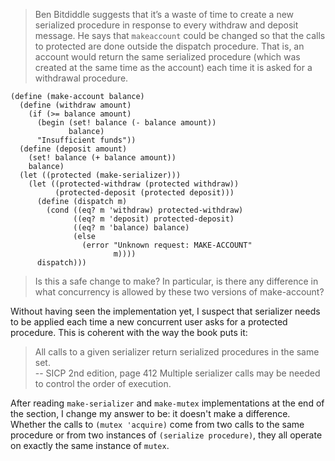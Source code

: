 > Ben Bitdiddle suggests that it’s a waste of time to create a new serialized
procedure in response to every withdraw and deposit message. He says that 
`makeaccount` could be changed so that the calls to protected are done outside
the dispatch procedure. That is, an account would return the same serialized
procedure (which was created at the same time as the account) each time it is
asked for a withdrawal procedure.

```racket
(define (make-account balance)
  (define (withdraw amount)
    (if (>= balance amount)
      (begin (set! balance (- balance amount))
             balance)
      "Insufficient funds"))
  (define (deposit amount)
    (set! balance (+ balance amount))
    balance)
  (let ((protected (make-serializer)))
    (let ((protected-withdraw (protected withdraw))
          (protected-deposit (protected deposit)))
      (define (dispatch m)
        (cond ((eq? m 'withdraw) protected-withdraw)
              ((eq? m 'deposit) protected-deposit)
              ((eq? m 'balance) balance)
              (else
                (error "Unknown request: MAKE-ACCOUNT"
                       m))))
      dispatch)))
```

> Is this a safe change to make? In particular, is there any difference in what
concurrency is allowed by these two versions of make-account?

Without having seen the implementation yet, I suspect that serializer needs to
be applied each time a new concurrent user asks for a protected procedure.
This is coherent with the way the book puts it:
> All calls to a given serializer return serialized procedures
> in the same set.<br>
>   -- SICP 2nd edition, page 412
Multiple serializer calls may be needed to control the order of execution.

After reading `make-serializer` and `make-mutex` implementations at the end of
the section, I change my answer to be: it doesn't make a difference.
Whether the calls to `(mutex 'acquire)` come from two calls to the same
procedure or from two instances of `(serialize procedure)`, they all operate
on exactly the same instance of `mutex`.
